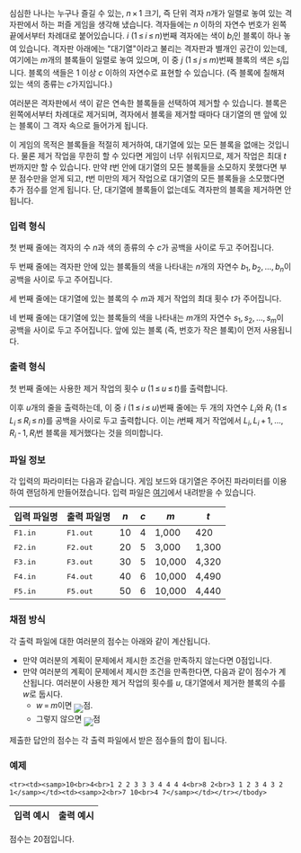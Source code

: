 심심한 나나는 누구나 즐길 수 있는, <span class="tex-span"><i>n</i>&thinsp;&times;&thinsp;1</span> 크기, 즉 단위 격자 <span class="tex-span"><i>n</i></span>개가 일렬로 놓여 있는 격자판에서 하는 퍼즐 게임을 생각해 냈습니다. 격자들에는 <span class="tex-span"><i>n</i></span> 이하의 자연수 번호가 왼쪽 끝에서부터 차례대로 붙어있습니다. <span class="tex-span"><i>i</i></span> (<span class="tex-span">1&thinsp;&le;&thinsp;<i>i</i>&thinsp;&le;&thinsp;<i>n</i></span>)번째 격자에는 색이 <span class="tex-span"><i>b</i><sub class="lower-index"><i>i</i></sub></span>인 블록이 하나 놓여 있습니다. 격자판 아래에는 "대기열"이라고 불리는 격자판과 별개인 공간이 있는데, 여기에는 <span class="tex-span"><i>m</i></span>개의 블록들이 일렬로 놓여 있으며, 이 중 <span class="tex-span"><i>j</i></span> (<span class="tex-span">1&thinsp;&le;&thinsp;<i>j</i>&thinsp;&le;&thinsp;<i>m</i></span>)번째 블록의 색은 <span class="tex-span"><i>s</i><sub class="lower-index"><i>j</i></sub></span>입니다. 블록의 색들은 1 이상 <span class="tex-span"><i>c</i></span> 이하의 자연수로 표현할 수 있습니다. (즉 블록에 칠해져 있는 색의 종류는 <span class="tex-span"><i>c</i></span>가지입니다.)

여러분은 격자판에서 색이 같은 연속한 블록들을 선택하여 제거할 수 있습니다. 블록은 왼쪽에서부터 차례대로 제거되며, 격자에서 블록을 제거할 때마다 대기열의 맨 앞에 있는 블록이 그 격자 속으로 들어가게 됩니다.

이 게임의 목적은 블록들을 적절히 제거하여, 대기열에 있는 모든 블록을 없애는 것입니다. 물론 제거 작업을 무한히 할 수 있다면 게임이 너무 쉬워지므로, 제거 작업은 최대 <span class="tex-span"><i>t</i></span>번까지만 할 수 있습니다. 만약 <span class="tex-span"><i>t</i></span>번 안에 대기열의 모든 블록들을 소모하지 못했다면 부분 점수만을 얻게 되고, <span class="tex-span"><i>t</i></span>번 미만의 제거 작업으로 대기열의 모든 블록들을 소모했다면 추가 점수를 얻게 됩니다. 단, 대기열에 블록들이 없는데도 격자판의 블록을 제거하면 안 됩니다.

### 입력 형식

첫 번째 줄에는 격자의 수 <span class="tex-span"><i>n</i></span>과 색의 종류의 수 <span class="tex-span"><i>c</i></span>가 공백을 사이로 두고 주어집니다.

두 번째 줄에는 격자판 안에 있는 블록들의 색을 나타내는 <span class="tex-span"><i>n</i></span>개의 자연수 <span class="tex-span"><i>b</i><sub class="lower-index">1</sub>,&thinsp;<i>b</i><sub class="lower-index">2</sub>,&thinsp;...,&thinsp;<i>b</i><sub class="lower-index"><i>n</i></sub></span>이 공백을 사이로 두고 주어집니다.

세 번째 줄에는 대기열에 있는 블록의 수 <span class="tex-span"><i>m</i></span>과 제거 작업의 최대 횟수 <span class="tex-span"><i>t</i></span>가 주어집니다.

네 번째 줄에는 대기열에 있는 블록들의 색을 나타내는 <span class="tex-span"><i>m</i></span>개의 자연수 <span class="tex-span"><i>s</i><sub class="lower-index">1</sub>,&thinsp;<i>s</i><sub class="lower-index">2</sub>,&thinsp;...,&thinsp;<i>s</i><sub class="lower-index"><i>m</i></sub></span>이 공백을 사이로 두고 주어집니다. 앞에 있는 블록 (즉, 번호가 작은 블록)이 먼저 사용됩니다.

### 출력 형식

첫 번째 줄에는 사용한 제거 작업의 횟수 <span class="tex-span"><i>u</i></span> (<span class="tex-span">1&thinsp;&le;&thinsp;<i>u</i>&thinsp;&le;&thinsp;<i>t</i></span>)를 출력합니다.

이후 <span class="tex-span"><i>u</i></span>개의 줄을 출력하는데, 이 중 <span class="tex-span"><i>i</i></span> (<span class="tex-span">1&thinsp;&le;&thinsp;<i>i</i>&thinsp;&le;&thinsp;<i>u</i></span>)번째 줄에는 두 개의 자연수 <span class="tex-span"><i>L</i><sub class="lower-index"><i>i</i></sub></span>와 <span class="tex-span"><i>R</i><sub class="lower-index"><i>i</i></sub></span> (<span class="tex-span">1&thinsp;&le;&thinsp;<i>L</i><sub class="lower-index"><i>i</i></sub>&thinsp;&le;&thinsp;<i>R</i><sub class="lower-index"><i>i</i></sub>&thinsp;&le;&thinsp;<i>n</i></span>)를 공백을 사이로 두고 출력합니다. 이는 <span class="tex-span"><i>i</i></span>번째 제거 작업에서 <span class="tex-span"><i>L</i><sub class="lower-index"><i>i</i></sub>,&thinsp;<i>L</i><sub class="lower-index"><i>i</i></sub>&thinsp;+&thinsp;1,&thinsp;...,&thinsp;<i>R</i><sub class="lower-index"><i>i</i></sub>&thinsp;-&thinsp;1,&thinsp;<i>R</i><sub class="lower-index"><i>i</i></sub></span>번 블록을 제거했다는 것을 의미합니다.

### 파일 정보

각 입력의 파라미터는 다음과 같습니다. 게임 보드와 대기열은 주어진 파라미터를 이용하여 랜덤하게 만들어졌습니다. 입력 파일은 [여기](https://s3.ap-northeast-2.amazonaws.com/oj.uz/old/NANA2_F/f_input.zip)에서 내려받을 수 있습니다.

<div class="row">
<div class="col-sm-12 col-md-8 col-lg-6">
<div class='table-responsive'>
<table class='table table-bordered'>
<thead>
 <tr>
  <th class="col-sm-2 col-md-2 col-lg-2">입력 파일명</th>
  <th class="col-sm-2 col-md-2 col-lg-2">출력 파일명</th>
  <th class="col-sm-2 col-md-2 col-lg-2"><span class="tex-span"><i>n</i></span></th>
  <th class="col-sm-2 col-md-2 col-lg-2"><span class="tex-span"><i>c</i></span></th>
  <th class="col-sm-2 col-md-2 col-lg-2"><span class="tex-span"><i>m</i></span></th>
  <th class="col-sm-2 col-md-2 col-lg-2"><span class="tex-span"><i>t</i></span></th>
 </tr>
</thead>
<tbody>
 <tr>
  <td><samp>F1.in</samp></td>
  <td><samp>F1.out</samp></td>
  <td><span class="tex-span">10</span></td>
  <td><span class="tex-span">4</span></td>
  <td><span class="tex-span">1,000</span></td>
  <td><span class="tex-span">420</span></td>
 </tr>
 <tr>
  <td><samp>F2.in</samp></td>
  <td><samp>F2.out</samp></td>
  <td><span class="tex-span">20</span></td>
  <td><span class="tex-span">5</span></td>
  <td><span class="tex-span">3,000</span></td>
  <td><span class="tex-span">1,300</span></td>
 </tr>
 <tr>
  <td><samp>F3.in</samp></td>
  <td><samp>F3.out</samp></td>
  <td><span class="tex-span">30</span></td>
  <td><span class="tex-span">5</span></td>
  <td><span class="tex-span">10,000</span></td>
  <td><span class="tex-span">4,320</span></td>
 </tr>
 <tr>
  <td><samp>F4.in</samp></td>
  <td><samp>F4.out</samp></td>
  <td><span class="tex-span">40</span></td>
  <td><span class="tex-span">6</span></td>
  <td><span class="tex-span">10,000</span></td>
  <td><span class="tex-span">4,490</span></td>
 </tr>
 <tr>
  <td><samp>F5.in</samp></td>
  <td><samp>F5.out</samp></td>
  <td><span class="tex-span">50</span></td>
  <td><span class="tex-span">6</span></td>
  <td><span class="tex-span">10,000</span></td>
  <td><span class="tex-span">4,440</span></td>
 </tr>
</tbody>
</table>
</div>
</div>
</div>

### 채점 방식

각 출력 파일에 대한 여러분의 점수는 아래와 같이 계산됩니다.

* 만약 여러분의 계획이 문제에서 제시한 조건을 만족하지 않는다면 0점입니다.
* 만약 여러분의 계획이 문제에서 제시한 조건을 만족한다면, 다음과 같이 점수가 계산됩니다. 여러분이 사용한 제거 작업의 횟수를 <span class="tex-span"><i>u</i></span>, 대기열에서 제거한 블록의 수를 <span class="tex-span"><i>w</i></span>로 둡시다.
  - <span class="tex-span"><i>w</i>&thinsp;=&thinsp;<i>m</i></span>이면 <img align="middle" class="tex-formula" src="https://s3.ap-northeast-2.amazonaws.com/oj.uz/old/NANA2_F/36344855b06974a172fed161e16c2fd7ef9672b9.png"/>점. 
  - 그렇지 않으면 <img align="middle" class="tex-formula" src="https://s3.ap-northeast-2.amazonaws.com/oj.uz/old/NANA2_F/a45a78fea8057bd1b43e7627afa7ea0c2968593b.png"/>점
  
제출한 답안의 점수는 각 출력 파일에서 받은 점수들의 합이 됩니다.

### 예제

<table class="table table-condensed table-bordered " id="examples_table">
	<thead>
		<tr>
			<th class="col-lg-6 col-md-6 col-sm-6">입력 예시</th>
			<th class="col-lg-6 col-md-6 col-sm-6">출력 예시</th>
		</tr>
	</thead>
	<tbody>
	
	<tr><td><samp>10<br>4<br>1 2 2 3 3 3 4 4 4 4<br>8 2<br>3 1 2 3 4 3 2 1</samp></td><td><samp>2<br>7 10<br>4 7</samp></td></tr></tbody>
</table>

점수는 20점입니다.